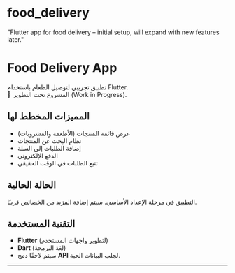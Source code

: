 # food_delivery
"Flutter app for food delivery – initial setup, will expand with new features later."
# Food Delivery App

تطبيق تجريبي لتوصيل الطعام باستخدام Flutter.  
🚧 المشروع تحت التطوير (Work in Progress).

## المميزات المخطط لها
- عرض قائمة المنتجات (الأطعمة والمشروبات)
- نظام البحث عن المنتجات
- إضافة الطلبات إلى السلة
- الدفع الإلكتروني
- تتبع الطلبات في الوقت الحقيقي

## الحالة الحالية
التطبيق في مرحلة الإعداد الأساسي. سيتم إضافة المزيد من الخصائص قريبًا.

## التقنية المستخدمة
- **Flutter** (لتطوير واجهات المستخدم)
- **Dart** (لغة البرمجة)
- سيتم لاحقًا دمج **API** لجلب البيانات الحية.

---
